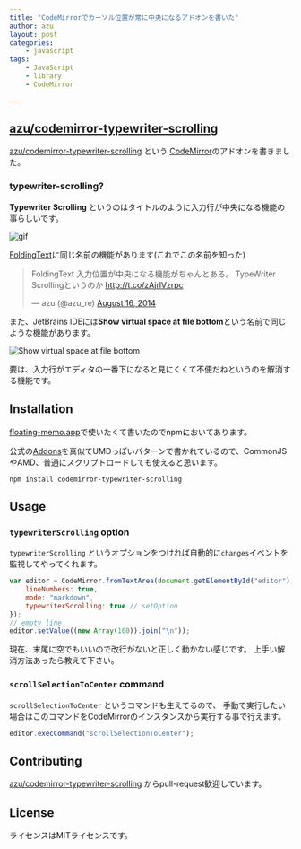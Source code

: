 ```yaml
---
title: "CodeMirrorでカーソル位置が常に中央になるアドオンを書いた"
author: azu
layout: post
categories:
    - javascript
tags:
    - JavaScript
    - library
    - CodeMirror

---
```


## [azu/codemirror-typewriter-scrolling](https://github.com/azu/codemirror-typewriter-scrolling "azu/codemirror-typewriter-scrolling")

[azu/codemirror-typewriter-scrolling](https://github.com/azu/codemirror-typewriter-scrolling "azu/codemirror-typewriter-scrolling") という
[CodeMirror](http://codemirror.net/ "CodeMirror")のアドオンを書きました。

### typewriter-scrolling?

**Typewriter Scrolling** というのはタイトルのように入力行が中央になる機能の事らしいです。

![gif](https://gyazo.com/a529c6a25caf013775df4309310a2e7f.gif)

[FoldingText](http://www.foldingtext.com/ "FoldingText")に同じ名前の機能があります(これでこの名前を知った)

<blockquote class="twitter-tweet" lang="en"><p>FoldingText 入力位置が中央になる機能がちゃんとある。&#10;TypeWriter Scrollingというのか&#10;<a href="http://t.co/zAjrlVzrpc">http://t.co/zAjrlVzrpc</a></p>&mdash; azu (@azu_re) <a href="https://twitter.com/azu_re/statuses/500469491638104064">August 16, 2014</a></blockquote>
<script async src="//platform.twitter.com/widgets.js" charset="utf-8"></script>

また、JetBrains IDEには**Show virtual space at file bottom**という名前で同じような機能があります。

![Show virtual space at file bottom](https://monosnap.com/image/1SEJ8dEPBs3fKcC1O1v0n77K8Mz6OF.png)

要は、入力行がエディタの一番下になると見にくくて不便だねというのを解消する機能です。

## Installation

[floating-memo.app](https://github.com/azu/floating-memo "floating-memo.app")で使いたくて書いたのでnpmにおいてあります。

公式の[Addons](http://codemirror.net/doc/manual.html#addons "Addons")を真似てUMDっぽいパターンで書かれているので、CommonJSやAMD、普通にスクリプトロードしても使えると思います。

```
npm install codemirror-typewriter-scrolling
```

## Usage

### `typewriterScrolling` option

`typewriterScrolling` というオプションをつければ自動的に`changes`イベントを監視してやってくれます。

``` js
var editor = CodeMirror.fromTextArea(document.getElementById("editor"), {
    lineNumbers: true,
    mode: "markdown",
    typewriterScrolling: true // setOption
});
// empty line
editor.setValue((new Array(100)).join("\n"));
```

現在、末尾に空でもいいので改行がないと正しく動かない感じです。
上手い解消方法あったら教えて下さい。

### `scrollSelectionToCenter` command

`scrollSelectionToCenter` というコマンドも生えてるので、
手動で実行したい場合はこのコマンドをCodeMirrorのインスタンスから実行する事で行えます。

``` js
editor.execCommand("scrollSelectionToCenter");
```

## Contributing

[azu/codemirror-typewriter-scrolling](https://github.com/azu/codemirror-typewriter-scrolling "azu/codemirror-typewriter-scrolling") からpull-request歓迎しています。

## License

ライセンスはMITライセンスです。
